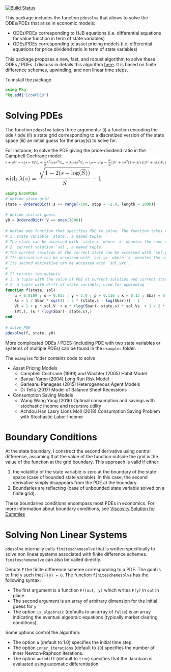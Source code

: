 [![Build Status](https://travis-ci.org/matthieugomez/EconPDEs.jl.svg?branch=master)](https://travis-ci.org/matthieugomez/EconPDEs.jl)


This package includes the function `pdesolve` that allows to solve the ODEs/PDEs that arise in economic models:
- ODEs/PDEs corresponding to HJB equations (i.e. differential equations for value function in term of state variables)
- ODEs/PDEs corresponding to asset pricing models (i.e. differential equations for price dividend ratio in term of state variables)

This package proposes a new, fast, and robust algorithm to solve these ODEs / PDEs. I discuss in details this algorithm [here](https://github.com/matthieugomez/EconPDEs.jl/blob/master/src/details.pdf). It is based on finite difference schemes, upwinding, and non linear time steps. 

To install the package
```julia
using Pkg
Pkg.add("EconPDEs")
```
# Solving  PDEs
The function `pdesolve` takes three arguments: (i) a function encoding the ode / pde (ii) a state grid corresponding to a discretized version of the state space (iii) an initial guess for the array(s) to solve for. 

For instance, to solve the PDE giving the price-dividend ratio in the Campbell Cochrane model:
<img src="img/campbell.png">
<img src="img/campbell2.png" width="300">

```julia
using EconPDEs
# define state grid
state = OrderedDict(:s => range(-100, stop = -2.4, length = 1000))

# define initial guess
y0 = OrderedDict(:V => ones(1000))

# define pde function that specifies PDE to solve. The function takes two arguments:
# 1. state variable `state`, a named tuple. 
# The state can be accessed with `state.x` where `x` denotes the name of the state variable.
# 2. current solution `sol`, a named tuple. 
# The current solution at the current state can be accessed with `sol.y` where `y` denotes the name of initial guess. 
# Its derivative can be accessed with `sol.yx` where `x` denotes the name of state variable.
# Its second derivative can be accessed with `sol.yxx`,
#
# It returns two outputs
# 1. a tuple with the value of PDE at current solution and current state 
# 2. a tuple with drift of state variable, used for upwinding 
function f(state, sol)
	μ = 0.0189 ; σ = 0.015 ; γ = 2.0 ; ρ = 0.116 ; κ = 0.13 ; Sbar = 0.5883
	λs = 1 / Sbar * sqrt(1 - 2 * (state.s - log(Sbar))) - 1
	Vt = 1 + μ * sol.V  + κ * (log(Sbar)- state.s) * sol.Vs  + 1 / 2 * λs^2 * σ^2 * sol.Vss + λs * σ^2 * sol.Vs - (ρ + γ * μ - γ * κ / 2) * sol.V - γ * σ^2 * (1 + λs) * (sol.V + λs * sol.Vs) 
	(Vt,), (κ * (log(Sbar)- state.s),)
end

# solve PDE
pdesolve(f, state, y0)
```

More complicated ODEs / PDES (including PDE with two state variables or systems of multiple PDEs) can be found in the `examples` folder. 

The `examples` folder contains code to solve
- Asset Pricing Models
	- Campbell Cochrane (1999) and Wachter (2005) Habit Model
	- Bansal Yaron (2004) Long Run Risk Model
	- Garleanu Panageas (2015) Heterogeneous Agent Models
	- Di Tella (2017) Model of Balance Sheet Recessions
- Consumption Saving Models
    - Wang Wang Yang (2016) Optimal consumption and savings with stochastic income and recursive utility
    - Achdou Han Lasry Lions Moll (2018) Consumption Saving Problem with Stochastic Labor Income


# Boundary Conditions
At the state boundary,  I construct the second derivative using central difference,  assuming that the value of the function outside the grid is the value of the function at the grid boundary. This approach is valid if either:
1. the volatility of the state variable is zero at the boundary of the state space (case of bounded state variable). In this case, the second derivative simply disappears from the PDE at the boundary.
2. Boundaries are reflecting (case of unbounded state variable solved on a finite grid). 

These boundaries conditions encompass most PDEs in economics. For more information about boundary conditions, see [Viscosity Solution for Dummies](http://www.princeton.edu/~moll/viscosity_slides.pdf)



# Solving Non Linear Systems
`pdesolve` internally calls `finiteschemesolve` that is written specifically to solve non linear systems associated with finite difference schemes. `finiteschemesolve` can also be called directly.

Denote `F` the finite difference scheme corresponding to a PDE. The goal is to find `y` such that `F(y) = 0`.  The function `finiteschemesolve` has the following syntax:

 - The first argument is a function `F!(out, y)` which writes `F(y)` in `out` in place.
 - The second argument is an array of arbitrary dimension for the initial guess for `y`
 - The option `is_algebraic` (defaults to an array of `false`) is an array indicating the eventual algebraic equations (typically market clearing conditions).

 Some options control the algorithm:
 - The option `Δ` (default to 1.0) specifies the initial time step. 
 - The option `inner_iterations` (default to `10`) specifies the number of inner Newton-Raphson iterations. 
 - The option `autodiff` (default to `true`) specifies that the Jacobian is evaluated using automatic differentiation.



